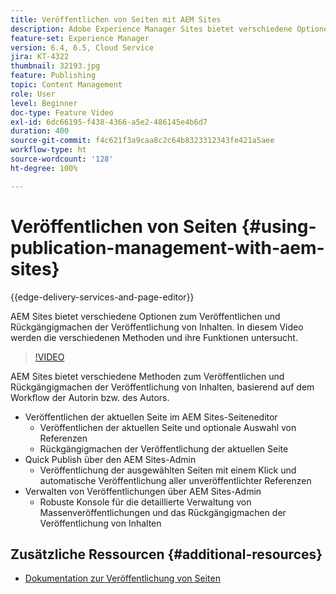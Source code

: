 ```yaml
---
title: Veröffentlichen von Seiten mit AEM Sites
description: Adobe Experience Manager Sites bietet verschiedene Optionen zum Veröffentlichen und Rückgängigmachen der Veröffentlichung von Inhalten. In diesem Video werden die verschiedenen Methoden und ihre Funktionen untersucht.
feature-set: Experience Manager
version: 6.4, 6.5, Cloud Service
jira: KT-4322
thumbnail: 32193.jpg
feature: Publishing
topic: Content Management
role: User
level: Beginner
doc-type: Feature Video
exl-id: 6dc66195-f438-4366-a5e2-486145e4b6d7
duration: 400
source-git-commit: f4c621f3a9caa8c2c64b8323312343fe421a5aee
workflow-type: ht
source-wordcount: '128'
ht-degree: 100%

---
```


# Veröffentlichen von Seiten {#using-publication-management-with-aem-sites}

{{edge-delivery-services-and-page-editor}}

AEM Sites bietet verschiedene Optionen zum Veröffentlichen und Rückgängigmachen der Veröffentlichung von Inhalten. In diesem Video werden die verschiedenen Methoden und ihre Funktionen untersucht.

>[!VIDEO](https://video.tv.adobe.com/v/32193?quality=12&learn=on)

AEM Sites bietet verschiedene Methoden zum Veröffentlichen und Rückgängigmachen der Veröffentlichung von Inhalten, basierend auf dem Workflow der Autorin bzw. des Autors.

* Veröffentlichen der aktuellen Seite im AEM Sites-Seiteneditor
   * Veröffentlichen der aktuellen Seite und optionale Auswahl von Referenzen
   * Rückgängigmachen der Veröffentlichung der aktuellen Seite
* Quick Publish über den AEM Sites-Admin
   * Veröffentlichung der ausgewählten Seiten mit einem Klick und automatische Veröffentlichung aller unveröffentlichter Referenzen
* Verwalten von Veröffentlichungen über AEM Sites-Admin
   * Robuste Konsole für die detaillierte Verwaltung von Massenveröffentlichungen und das Rückgängigmachen der Veröffentlichung von Inhalten

## Zusätzliche Ressourcen {#additional-resources}

* [Dokumentation zur Veröffentlichung von Seiten](https://experienceleague.adobe.com/docs/experience-manager-65/authoring/authoring/publishing-pages.html?lang=de)
